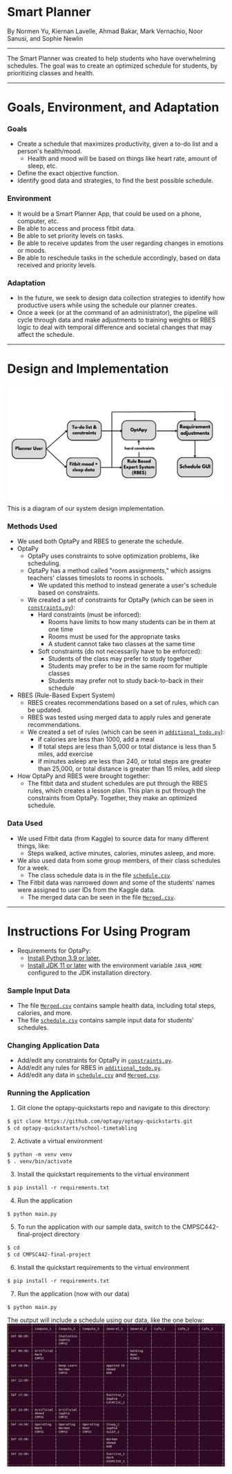 # **Smart Planner**
By Normen Yu, Kiernan Lavelle, Ahmad Bakar, Mark Vernachio, Noor Sanusi, and Sophie Newlin

---

The Smart Planner was created to help students who have overwhelming schedules. The goal was to create an optimized schedule for students, by prioritizing classes and health. 

---

# **Goals, Environment, and Adaptation**

### Goals
- Create a schedule that maximizes productivity, given a to-do list and a person's health/mood.
  - Health and mood will be based on things like heart rate, amount of sleep, etc.
- Define the exact objective function.
- Identify good data and strategies, to find the best possible schedule.

### Environment
- It would be a Smart Planner App, that could be used on a phone, computer, etc.
- Be able to access and process fitbit data.
- Be able to set priority levels on tasks.
- Be able to receive updates from the user regarding changes in emotions or moods.
- Be able to reschedule tasks in the schedule accordingly, based on data received and priority levels. 

### Adaptation
- In the future, we seek to design data collection strategies to identify how productive users while using the schedule our planner creates.
- Once a week (or at the command of an administrator), the pipeline will cycle through data and make adjustments to training weights or RBES logic to deal with temporal difference and societal changes that may affect the schedule.

---
# **Design and Implementation**
![diagram](readmeDiagram.png)
This is a diagram of our system design implementation.

### Methods Used
- We used both OptaPy and RBES to generate the schedule.
- OptaPy
  - OptaPy uses constraints to solve optimization problems, like scheduling.
  - OptaPy has a method called "room assignments," which assigns teachers' classes timeslots to rooms in schools.
    - We updated this method to instead generate a user's schedule based on constraints.
  - We created a set of constraints for OptaPy (which can be seen in [`constraints.py`](constraints.py)):
    - Hard constraints (must be inforced):
      - Rooms have limits to how many students can be in them at one time
      - Rooms must be used for the appropriate tasks
      - A student cannot take two classes at the same time
    - Soft constraints (do not necessarily have to be enforced):
      - Students of the class may prefer to study together
      - Students may prefer to be in the same room for multiple classes
      - Students may prefer not to study back-to-back in their schedule
- RBES (Rule-Based Expert System)
  - RBES creates recommendations based on a set of rules, which can be updated.
  - RBES was tested using merged data to apply rules and generate recommendations.
  - We created a set of rules (which can be seen in [`additional_todo.py`](additional_todo.py)):
    - If calories are less than 1000, add a meal
    - If total steps are less than 5,000 or total distance is less than 5 miles, add exercise
    - If minutes asleep are less than 240, or total steps are greater than 25,000, or total distance is greater than 15 miles, add sleep
- How OptaPy and RBES were brought together:
  - The fitbit data and student schedules are put through the RBES rules, which creates a lesson plan. This plan is put through the constraints from OptaPy. Together, they make an optimized schedule.

### Data Used
- We used Fitbit data (from Kaggle) to source data for many different things, like:
  - Steps walked, active minutes, calories, minutes asleep, and more.
- We also used data from some group members, of their class schedules for a week.
  - The class schedule data is in the file [`schedule.csv`](schedule.csv).
- The Fitbit data was narrowed down and some of the students' names were assigned to user IDs from the Kaggle data.
  - The merged data can be seen in the file [`Merged.csv`](Merged.csv).

---
# Instructions For Using Program
- Requirements for OptaPy:
  - [Install Python 3.9 or later.](https://www.python.org/downloads/)
  - [Install JDK 11 or later](https://adoptium.net/) with the environment variable `JAVA_HOME` configured to the JDK installation directory.

### Sample Input Data
- The file [`Merged.csv`](Merged.csv) contains sample health data, including total steps, calories, and more.
- The file [`schedule.csv`](schedule.csv) contains sample input data for students' schedules.

### Changing Application Data
- Add/edit any constraints for OptaPy in [`constraints.py`](constraints.py).
- Add/edit any rules for RBES in [`additional_todo.py`](additional_todo.py).
- Add/edit any data in [`schedule.csv`](schedule.csv) and [`Merged.csv`](Merged.csv).

### Running the Application
1. Git clone the optapy-quickstarts repo and navigate to this directory:
```
$ git clone https://github.com/optapy/optapy-quickstarts.git
$ cd optapy-quickstarts/school-timetabling
```
2. Activate a virtual environment
```
$ python -m venv venv
$ . venv/bin/activate
```
3. Install the quickstart requirements to the virtual environment
```
$ pip install -r requirements.txt
```
4. Run the application
```
$ python main.py
```
5. To run the application with our sample data, switch to the CMPSC442-final-project directory
```
$ cd
$ cd CMPSC442-final-project
```
6. Install the quickstart requirements to the virtual environment
```
$ pip install -r requirements.txt
```
7. Run the application (now with our data)
```
$ python main.py
```
The output will include a schedule using our data, like the one below:
![output](sampleOutput.PNG)
